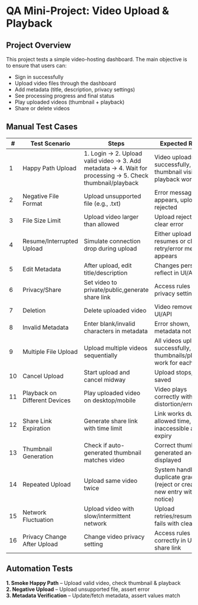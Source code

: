 # QA Mini-Project: Video Upload & Playback

## Project Overview
This project tests a simple video-hosting dashboard. The main objective is to ensure that users can:

- Sign in successfully
- Upload video files through the dashboard
- Add metadata (title, description, privacy settings)
- See processing progress and final status
- Play uploaded videos (thumbnail + playback)
- Share or delete videos

## Manual Test Cases

| #  | Test Scenario | Steps | Expected Result |
|----|---------------|-------|----------------|
| 1  | Happy Path Upload | 1. Login → 2. Upload valid video → 3. Add metadata → 4. Wait for processing → 5. Check thumbnail/playback | Video uploads successfully, thumbnail visible, playback works |
| 2  | Negative File Format | Upload unsupported file (e.g., .txt) | Error message appears, upload rejected |
| 3  | File Size Limit | Upload video larger than allowed | Upload rejected with clear error |
| 4  | Resume/Interrupted Upload | Simulate connection drop during upload | Either upload resumes or clear retry/error message appears |
| 5  | Edit Metadata | After upload, edit title/description | Changes persist and reflect in UI/API |
| 6  | Privacy/Share | Set video to private/public,generate share link | Access rules follow privacy setting |
| 7  | Deletion | Delete uploaded video | Video removed from UI/API |
| 8  | Invalid Metadata | Enter blank/invalid characters in metadata | Error shown, metadata not saved |
| 9  | Multiple File Upload | Upload multiple videos sequentially | All videos uploaded successfully, thumbnails/playback work for each |
| 10 | Cancel Upload | Start upload and cancel midway | Upload stops, no file saved |
| 11 | Playback on Different Devices | Play uploaded video on desktop/mobile | Video plays correctly without distortion/errors |
| 12 | Share Link Expiration | Generate share link with time limit | Link works during allowed time, inaccessible after expiry |
| 13 | Thumbnail Generation | Check if auto-generated thumbnail matches video | Correct thumbnail generated and displayed |
| 14 | Repeated Upload | Upload same video twice | System handles duplicate gracefully (reject or create new entry with notice) |
| 15 | Network Fluctuation | Upload video with slow/intermittent network | Upload retries/resumes or fails with clear error |
| 16 | Privacy Change After Upload | Change video privacy setting | Access rules update correctly in UI and share link | 


## Automation Tests

**1. Smoke Happy Path** – Upload valid video, check thumbnail & playback  
**2. Negative Upload** – Upload unsupported file, assert error  
**3. Metadata Verification** – Update/fetch metadata, assert values match  
